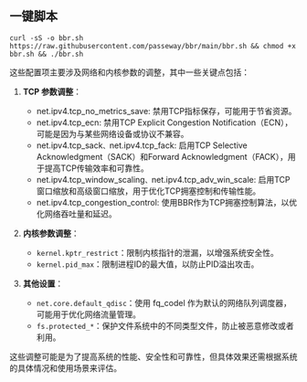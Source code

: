 ## 一键脚本
```
curl -sS -o bbr.sh https://raw.githubusercontent.com/passeway/bbr/main/bbr.sh && chmod +x bbr.sh && ./bbr.sh
```

这些配置项主要涉及网络和内核参数的调整，其中一些关键点包括：

1. **TCP 参数调整**：
   - net.ipv4.tcp_no_metrics_save: 禁用TCP指标保存，可能用于节省资源。
   - net.ipv4.tcp_ecn: 禁用TCP Explicit Congestion Notification（ECN），可能是因为与某些网络设备或协议不兼容。
   - net.ipv4.tcp_sack`、`net.ipv4.tcp_fack: 启用TCP Selective Acknowledgment（SACK）和Forward Acknowledgment（FACK），用于提高TCP传输效率和可靠性。
   - net.ipv4.tcp_window_scaling`、`net.ipv4.tcp_adv_win_scale: 启用TCP窗口缩放和高级窗口缩放，用于优化TCP拥塞控制和传输性能。
   - net.ipv4.tcp_congestion_control: 使用BBR作为TCP拥塞控制算法，以优化网络吞吐量和延迟。

2. **内核参数调整**：
   - `kernel.kptr_restrict`：限制内核指针的泄漏，以增强系统安全性。
   - `kernel.pid_max`：限制进程ID的最大值，以防止PID溢出攻击。

3. **其他设置**：
   - `net.core.default_qdisc`：使用 fq_codel 作为默认的网络队列调度器，可能用于优化网络流量管理。
   - `fs.protected_*`：保护文件系统中的不同类型文件，防止被恶意修改或者利用。

这些调整可能是为了提高系统的性能、安全性和可靠性，但具体效果还需根据系统的具体情况和使用场景来评估。
